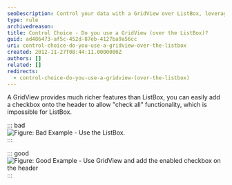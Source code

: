 ```yaml
---
seoDescription: Control your data with a GridView over ListBox, leveraging rich features and checkbox functionality for enhanced user experience.
type: rule
archivedreason:
title: Control Choice - Do you use a GridView (over the ListBox)?
guid: ad486473-af5c-452d-87eb-4127ba9a56cc
uri: control-choice-do-you-use-a-gridview-over-the-listbox
created: 2012-11-27T08:44:11.0000000Z
authors: []
related: []
redirects:
  - control-choice-do-you-use-a-gridview-(over-the-listbox)
---
```


A GridView provides much richer features than ListBox, you can easily add a checkbox onto the header to allow "check all" functionality, which is impossible for ListBox.

<!--endintro-->

::: bad  
![Figure: Bad Example - Use the ListBox.](/BadUseListBox.jpg)  
:::

::: good  
![Figure: Good Example - Use GridView and add the enabled checkbox on the header](/GoodUseGridView.jpg)  
:::
